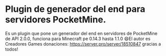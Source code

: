 # Plugin de generador del end para servidores PocketMine.
Es un plugin que pone un generador del end en servidores de PocketMine de API 2.0.0, funciona para Minecraft pe 0.14.3 hasta 1.1.0
😄El autor es Creadores Games donaciones: https://server.pro/server/18510847 gracias a todos!
